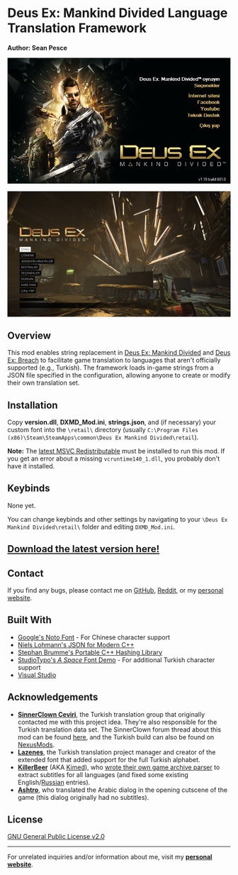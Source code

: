 # Deus Ex: Mankind Divided Language Translation Framework  
**Author: Sean Pesce**  

<p align="center">
<img align="center" title="Example Turkish translation (pre-alpha screenshot)" src="https://github.com/SeanPesce/DXMD-Translations/blob/master/image/launcher_tr.png?raw=true" alt="Example Turkish translation (pre-alpha screenshot)" width="600px">
<br><br>
<img align="center" title="Example Turkish translation (pre-alpha screenshot)" src="https://github.com/SeanPesce/DXMD-Translations/blob/master/image/main_menu_tr.jpg?raw=true" alt="Example Turkish translation (pre-alpha screenshot)" width="600px">
</p>  


## Overview  
This mod enables string replacement in [Deus Ex: Mankind Divided](http://store.steampowered.com/app/337000) and [Deus Ex: Breach](http://store.steampowered.com/app/555450) to facilitate game translation to languages that aren't officially supported (e.g., Turkish). The framework loads in-game strings from a JSON file specified in the configuration, allowing anyone to create or modify their own translation set.  

## Installation  
Copy **version.dll**, **DXMD_Mod.ini**, **strings.json**, and (if necessary) your custom font into the `\retail\` directory (usually `C:\Program Files (x86)\Steam\SteamApps\common\Deus Ex Mankind Divided\retail`).  

**Note:** The [latest MSVC Redistributable](https://docs.microsoft.com/en-us/cpp/windows/latest-supported-vc-redist) must be installed to run this mod. If you get an error about a missing `vcruntime140_1.dll`, you probably don't have it installed.  

## Keybinds  
None yet.
  
You can change keybinds and other settings by navigating to your `\Deus Ex Mankind Divided\retail\` folder and editing `DXMD_Mod.ini`.  

## **[Download the latest version here!](https://github.com/SeanPesce/DXMD-Translations/releases)**  


## Contact  
If you find any bugs, please contact me on [GitHub](https://github.com/SeanPesce/DXMD-Translations/issues/new), [Reddit](https://www.reddit.com/u/SeanPesce), or my [personal website](https://SeanPesce.github.io).  


## Built With  
 * [Google's Noto Font](https://fonts.google.com/noto/) - For Chinese character support
 * [Niels Lohmann's JSON for Modern C++](https://github.com/nlohmann/json)  
 * [Stephan Brumme's Portable C++ Hashing Library](https://github.com/stbrumme/hash-library)  
 * [StudioTypo's *A Space* Font Demo](https://www.dafont.com/a-space.font) - For additional Turkish character support  
 * [Visual Studio](https://visualstudio.microsoft.com/downloads/)  


## Acknowledgements  
 * **[SinnerClown Çeviri](https://sinnerclownceviri.com/)**, the Turkish translation group that originally contacted me with this project idea. They're also responsible for the Turkish translation data set. The SinnerClown forum thread about this mod can be found [here](https://sinnerclownceviri.com/threads/deus-ex-mankind-divided-tuerkce-yama-projemiz-baslamistir.870/), and the Turkish build can also be found on [NexusMods](https://www.nexusmods.com/deusexmankinddivided/mods/20).  
 * **[Lazenes](https://sinnerclownceviri.com/members/lazenes.1/)**, the Turkish translation project manager and creator of the extended font that added support for the full Turkish alphabet.  
 * **[KillerBeer](https://planetdeusex.ru/forum/profile/13499-killerbeer/)** (AKA [Kimed](https://github.com/Kimed)), who [wrote their own game archive parser](https://github.com/SeanPesce/DXMD-Translations/issues/1#issuecomment-1248216157) to extract subtitles for all languages (and fixed some existing English/[Russian](https://planetdeusex.ru/forum/topic/9639-deus-ex-md-%D0%BF%D0%B5%D1%80%D0%B5%D0%B2%D0%BE%D0%B4-%D0%B8%D0%B3%D1%80%D1%8B) entries).  
 * **[Ashtro](https://old.reddit.com/user/Ashtro101)**, who translated the Arabic dialog in the opening cutscene of the game (this dialog originally had no subtitles).  



## License  

[GNU General Public License v2.0](LICENSE)  


---------------------------------------------

For unrelated inquiries and/or information about me, visit my **[personal website](https://SeanPesce.github.io)**.  

